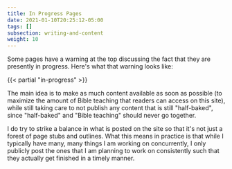 ```yaml
---
title: In Progress Pages
date: 2021-01-10T20:25:12-05:00
tags: []
subsection: writing-and-content
weight: 10
---
```


Some pages have a warning at the top discussing the fact that they are presently in progress. Here's what that warning looks like:

{{< partial "in-progress" >}}

The main idea is to make as much content available as soon as possible (to maximize the amount of Bible teaching that readers can access on this site), while still taking care to not publish any content that is still "half-baked", since "half-baked" and "Bible teaching" should never go together.

I do try to strike a balance in what is posted on the site so that it's not just a forest of page stubs and outlines. What this means in practice is that while I typically have many, many things I am working on concurrently, I only publicly post the ones that I am planning to work on consistently such that they actually get finished in a timely manner.